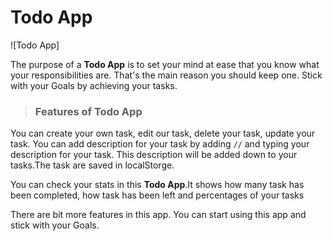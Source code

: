 # Todo App

![Todo App]

The purpose of a **Todo App** is to set your mind at ease that you know what your responsibilities are. That's the main reason you should keep one.
Stick with your Goals by achieving your tasks.

> ### Features of Todo App

You can create your own task, edit our task, delete your task, update your task. You can add description for your task by adding `//` and typing your description for your task. This description will be added down to your tasks.The task are saved in localStorge.

You can check your stats in this **Todo App**.It shows how many task has been completed, how task has been left and percentages of your tasks

There are bit more features in this app. You can start using this app and stick with your Goals.
